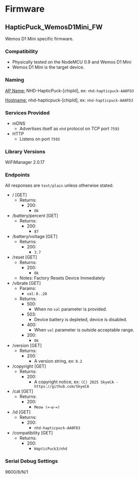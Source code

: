 # Firmware

## HapticPuck_WemosD1Mini_FW

Wemos D1 Mini specific firmware.

### Compatibility

- Physically tested on the NodeMCU 0.9 and Wemos D1 Mini
- Wemos D1 Mini is the target device.

### Naming

<ins>AP Name:</ins> NHD-HapticPuck-[chipId], ex: `nhd-hapticpuck-AA0FD3`

<ins>Hostname:</ins> nhd-hapticpuck-[chipId], ex: `nhd-hapticpuck-AA0FD3`

### Services Provided

- mDNS
    - Advertises itself as `nhd` protocol on TCP port `7593`
- HTTP
    - Listens on port `7593`

### Library Versions

WiFiManager 2.0.17

### Endpoints

All responses are `text/plain` unless otherwise stated.

- / [GET]
    - Returns: 
        - 200:
            - `Ok`
- /battery/percent [GET]
    - Returns: 
        - 200:
            - `87`
- /battery/voltage [GET]
    - Returns: 
        - 200:
            - `3.7`
- /reset [GET]
    - Returns: 
        - 200:
            - `Ok`
    - Notes: Factory Resets Device Immediately
- /vibrate [GET]
    - Params:
        - `val`: `0..20`
    - Returns:
        - 500:
            - When no `val` parameter is provided.
        - 503:
            - Device battery is depleted, device is disabled.
        - 400:
            - When `val` parameter is outside acceptable range.
        - 200:
            - `Ok`
- /version [GET]
    - Returns: 
        - 200:
            - A version string, ex: `0.2`
- /copyright [GET]
    - Returns: 
        - 200:
            - A copyright notice, ex: `(C) 2025 SkyeCA - https://github.com/SkyeCA`
- /cat [GET]
    - Returns: 
        - 200:
            - `Meow (=･ω･=)`
- /id [GET]
    - Returns: 
        - 200:
            - `nhd-hapticpuck-AA0FD3`
- /compatibility [GET]
    - Returns: 
        - 200:
            - `HapticPuck3/nhd`


### Serial Debug Settings

9600/8/N/1